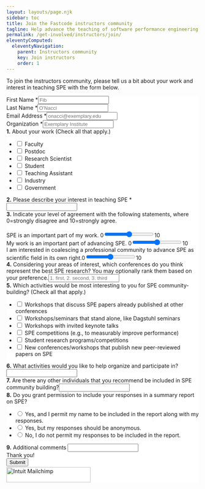 ```yaml
---
layout: layouts/page.njk
sidebar: toc
title: Join the Fastcode instructors community
tagline: Help advance the teaching of software performance engineering.
permalink: /get-involved/instructors/join/
eleventyComputed:
  eleventyNavigation:
    parent: Instructors community
    key: Join instructors
    order: 1
---
```



To join the instructors community, please tell us a bit about your work and interest in teaching SPE with the form below.

<div id="mc_embed_shell">
      <link href="//cdn-images.mailchimp.com/embedcode/classic-061523.css" rel="stylesheet" type="text/css">
  <style type="text/css">
        #mc_embed_signup{background:#fff; false;clear:left;  }
        #mc_embed_signup .mc-field-group input {display: inline; max-width: 400px;}
        #mc_embed_signup .mc-field-group input.text, #mc_embed_signup .mc-field-group input.email {display: inline; max-width: 800px;}
        /* Add your own Mailchimp form style overrides in your site stylesheet or in this style block.
           We recommend moving this block and the preceding CSS link to the HEAD of your HTML file. */
</style>
<div id="mc_embed_signup">
    <form action="https://opencilk.us13.list-manage.com/subscribe/post?u=b84cde3e97c75d985e0fab8de&amp;id=7ff8acc6ca&amp;f_id=007d0ae1f0" method="post" id="mc-embedded-subscribe-form" name="mc-embedded-subscribe-form" class="validate" target="_blank">
        <div id="mc_embed_signup_scroll">
            <div class="mc-field-group"><label for="mce-FNAME">First Name <span class="asterisk">*</span></label><input type="text" name="FNAME" class="required text" id="mce-FNAME" required="" value="" placeholder="Fib"></div><div class="mc-field-group"><label for="mce-LNAME">Last Name <span class="asterisk">*</span></label><input type="text" name="LNAME" class="required text" id="mce-LNAME" required="" value="" placeholder="O'Nacci"></div><div class="mc-field-group"><label for="mce-EMAIL">Email Address <span class="asterisk">*</span></label><input type="email" name="EMAIL" class="required email" id="mce-EMAIL" required="" value="" placeholder="onacci@exemplary.edu"></div><div class="mc-field-group"><label for="mce-ORG">Organization <span class="asterisk">*</span></label><input type="text" name="ORG" class="required text" id="mce-ORG" value="" placeholder="Exemplary Institute"></div><div class="mc-field-group input-group"><span><strong>1.</strong> About your work (Check all that apply.)</span><ul><li><input type="checkbox" name="group[34791][1]" id="mce-group[34791]-34791-0" value=""><label for="mce-group[34791]-34791-0"> Faculty</label></li><li><input type="checkbox" name="group[34791][2]" id="mce-group[34791]-34791-1" value=""><label for="mce-group[34791]-34791-1"> Postdoc</label></li><li><input type="checkbox" name="group[34791][4]" id="mce-group[34791]-34791-2" value=""><label for="mce-group[34791]-34791-2"> Research Scientist</label></li><li><input type="checkbox" name="group[34791][8]" id="mce-group[34791]-34791-3" value=""><label for="mce-group[34791]-34791-3"> Student</label></li><li><input type="checkbox" name="group[34791][16]" id="mce-group[34791]-34791-4" value=""><label for="mce-group[34791]-34791-4"> Teaching Assistant</label></li><li><input type="checkbox" name="group[34791][32]" id="mce-group[34791]-34791-5" value=""><label for="mce-group[34791]-34791-5"> Industry</label></li><li><input type="checkbox" name="group[34791][64]" id="mce-group[34791]-34791-6" value=""><label for="mce-group[34791]-34791-6"> Government</label></li></ul></div><div class="mc-field-group"><label for="mce-INSTRUCTOR"><strong>2.</strong> Please describe your interest in teaching SPE <span class="asterisk">*</span></label><input type="text" name="INSTRUCTOR" class="required text" id="mce-INSTRUCTOR" required="" value=""></div><span><strong>3.</strong> Indicate your level of agreement with the following statements, where 0=strongly disagree and 10=strongly agree.</span></br></br><div class="mc-field-group"><label for="mce-SPE2ME">SPE is an important part of my work. </label><span>0<input type="range" name="SPE2ME" class="form-range" min="0" max="10" step="1" id="mce-SPE2ME" value="">10</span></div><div class="mc-field-group"><label for="mce-ME2SPE">My work is an important part of advancing SPE. </label><span>0<input type="range" name="ME2SPE" class="form-range" min="0" max="10" step="1" id="mce-ME2SPE" value="">10</span></div><div class="mc-field-group"><label for="mce-COMMUNITY">I am interested in coalescing a professional community to advance SPE as scientific field in its own right.</label><span>0<input type="range" name="COMMUNITY" class="form-range" min="0" max="10" step="1" id="mce-COMMUNITY" value="">10</span></div><div class="mc-field-group"><label for="mce-CONFS"><span><strong>4.</strong> Considering your areas of interest, which conferences do you think represent the best SPE research? You may optionally rank them based on your preference.</span></label><input type="text" name="CONFS" class=" text" id="mce-CONFS" value="" placeholder="1. first, 2. second, 3. third"></div><div class="mc-field-group input-group"><span><strong>5.</strong> Which activities would be most interesting to you for SPE community-building? (Check all that apply.)</span><ul><li><input type="checkbox" name="group[34792][128]" id="mce-group[34792]-34792-0" value=""><label for="mce-group[34792]-34792-0"> Workshops that discuss SPE papers already published at other conferences</label></li><li><input type="checkbox" name="group[34792][256]" id="mce-group[34792]-34792-1" value=""><label for="mce-group[34792]-34792-1"> Workshops/seminars that stand alone, like Dagstuhl seminars</label></li><li><input type="checkbox" name="group[34792][1024]" id="mce-group[34792]-34792-2" value=""><label for="mce-group[34792]-34792-2"> Workshops with invited keynote talks</label></li><li><input type="checkbox" name="group[34792][2048]" id="mce-group[34792]-34792-3" value=""><label for="mce-group[34792]-34792-3"> SPE competitions (e.g., to measurably improve performance)</label></li><li><input type="checkbox" name="group[34792][8192]" id="mce-group[34792]-34792-4" value=""><label for="mce-group[34792]-34792-4"> Student research programs/competitions</label></li><li><input type="checkbox" name="group[34792][16384]" id="mce-group[34792]-34792-5" value=""><label for="mce-group[34792]-34792-5"> New conferences/workshops that publish new peer-reviewed papers on SPE</label></li></ul></div><div class="mc-field-group"><label for="mce-ACTIVITIES"><span><strong>6.</strong> What activities would you like to help organize and participate in?<span></label><input type="text" name="ACTIVITIES" class=" text" id="mce-ACTIVITIES" value=""></div><div class="mc-field-group"><label for="mce-REFERRALS"><span><strong>7.</strong> Are there any other individuals that you recommend be included in SPE community building?</span></label><input type="text" name="REFERRALS" class=" text" id="mce-REFERRALS" value=""></div><div class="mc-field-group input-group"><span><strong>8.</strong> Do you grant permission to include your responses in a summary report on SPE?</span><ul><li><input type="radio" name="PERMISSION" id="mce-PERMISSION0" value="Yes, and I permit my name to be included in the report along with my responses."><label for="mce-PERMISSION0"> Yes, and I permit my name to be included in the report along with my responses.</label></li><li><input type="radio" name="PERMISSION" id="mce-PERMISSION1" value="Yes, but my responses should be anonymous."><label for="mce-PERMISSION1"> Yes, but my responses should be anonymous.</label></li><li><input type="radio" name="PERMISSION" id="mce-PERMISSION2" value="No, I do not permit my responses to be included in the report."><label for="mce-PERMISSION2"> No, I do not permit my responses to be included in the report.</label></li></ul></div><div class="mc-field-group"><label for="mce-COMMENTS"><span><strong>9.</strong> Additional comments </span></label><input type="text" name="COMMENTS" class=" text" id="mce-COMMENTS" value=""></div>
        <div id="mce-responses" class="clear foot">
            <div class="response" id="mce-error-response" style="display: none;"></div>
            <div class="response" id="mce-success-response" style="display: none;"></div>
        </div>
    <div style="position: absolute; left: -5000px;" aria-hidden="true">
        /* real people should not fill this in and expect good things - do not remove this or risk form bot signups */
        <input type="text" name="b_b84cde3e97c75d985e0fab8de_7ff8acc6ca" tabindex="-1" value="">
    </div>
    Thank you!
        <div class="optionalParent">
            <div class="clear foot">
                <input type="submit" name="subscribe" id="mc-embedded-subscribe" class="button" value="Submit">
                <p style="margin: 0px auto;"><a href="http://eepurl.com/iUs7uA" title="Mailchimp - email marketing made easy and fun"><span style="display: inline-block; background-color: transparent; border-radius: 4px;"><img class="refferal_badge" src="https://digitalasset.intuit.com/render/content/dam/intuit/mc-fe/en_us/images/intuit-mc-rewards-text-dark.svg" alt="Intuit Mailchimp" style="width: 220px; height: 40px; display: flex; padding: 2px 0px; justify-content: center; align-items: center;"></span></a></p>
            </div>
        </div>
    </div>
</form>
</div>
<script type="text/javascript" src="//s3.amazonaws.com/downloads.mailchimp.com/js/mc-validate.js"></script><script type="text/javascript">(function($) {window.fnames = new Array(); window.ftypes = new Array();fnames[1]='FNAME';ftypes[1]='text';fnames[2]='LNAME';ftypes[2]='text';fnames[0]='EMAIL';ftypes[0]='email';fnames[6]='ORG';ftypes[6]='text';fnames[7]='WORKTYPE';ftypes[7]='dropdown';fnames[18]='INSTRUCTOR';ftypes[18]='text';fnames[9]='SPE2ME';ftypes[9]='number';fnames[10]='ME2SPE';ftypes[10]='number';fnames[11]='COMMUNITY';ftypes[11]='number';fnames[13]='CONFS';ftypes[13]='text';fnames[14]='ACTIVITIES';ftypes[14]='text';fnames[15]='REFERRALS';ftypes[15]='text';fnames[16]='PERMISSION';ftypes[16]='radio';fnames[17]='COMMENTS';ftypes[17]='text';fnames[8]='WORKINT';ftypes[8]='text';fnames[5]='BIRTHDAY';ftypes[5]='birthday';fnames[4]='PHONE';ftypes[4]='phone';fnames[12]='TEACHING';ftypes[12]='number';fnames[3]='ADDRESS';ftypes[3]='address';}(jQuery));var $mcj = jQuery.noConflict(true);</script></div>